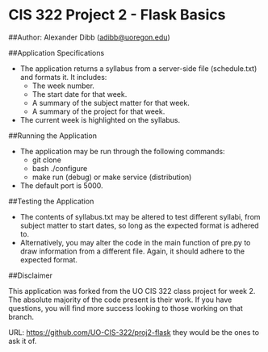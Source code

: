 # CIS 322 Project 2 - Flask Basics

##Author: Alexander Dibb (adibb@uoregon.edu)

##Application Specifications

* The application returns a syllabus from a server-side file (schedule.txt) 
and formats it. It includes:
  * The week number.
  * The start date for that week.
  * A summary of the subject matter for that week.
  * A summary of the project for that week.
* The current week is highlighted on the syllabus.

##Running the Application

* The application may be run through the following commands:
  * git clone
  * bash ./configure
  * make run (debug) or make service (distribution)
* The default port is 5000.

##Testing the Application

* The contents of syllabus.txt may be altered to test different syllabi, from
subject matter to start dates, so long as the expected format is adhered to. 
* Alternatively, you may alter the code in the main function of pre.py to draw
information from a different file. Again, it should adhere to the expected
format.

##Disclaimer

This application was forked from the UO CIS 322 class project for week 2. The 
absolute majority of the code present is their work. If you have questions, you
will find more success looking to those working on that branch.

URL: https://github.com/UO-CIS-322/proj2-flask
they would be the ones to ask it of.